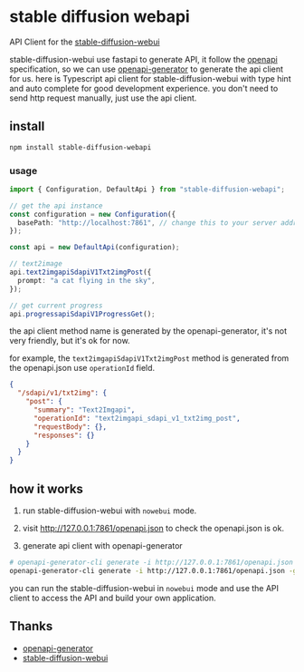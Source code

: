 # stable diffusion webapi

API Client for the [stable-diffusion-webui](https://github.com/AUTOMATIC1111/stable-diffusion-webui)

stable-diffusion-webui use fastapi to generate API, it follow the [openapi](https://swagger.io/specification/) specification, so we can use [openapi-generator](https://github.com/OpenAPITools/openapi-generator) to generate the api client for us. here is Typescript api client for stable-diffusion-webui with type hint and auto complete for good development experience. you don't need to send http request manually, just use the api client.

## install

```bash
npm install stable-diffusion-webapi
```

### usage

```typescript
import { Configuration, DefaultApi } from "stable-diffusion-webapi";

// get the api instance
const configuration = new Configuration({
  basePath: "http://localhost:7861", // change this to your server address
});

const api = new DefaultApi(configuration);

// text2image
api.text2imgapiSdapiV1Txt2imgPost({
  prompt: "a cat flying in the sky",
});

// get current progress
api.progressapiSdapiV1ProgressGet();
```

the api client method name is generated by the openapi-generator, it's not very friendly, but it's ok for now.

for example, the `text2imgapiSdapiV1Txt2imgPost` method is generated from the openapi.json use `operationId` field.

```json
{
  "/sdapi/v1/txt2img": {
    "post": {
      "summary": "Text2Imgapi",
      "operationId": "text2imgapi_sdapi_v1_txt2img_post",
      "requestBody": {},
      "responses": {}
    }
  }
}
```

## how it works

1. run stable-diffusion-webui with `nowebui` mode.

2. visit http://127.0.0.1:7861/openapi.json to check the openapi.json is ok.

3. generate api client with openapi-generator

```bash
# openapi-generator-cli generate -i http://127.0.0.1:7861/openapi.json -g python -o python -c config.py.json
openapi-generator-cli generate -i http://127.0.0.1:7861/openapi.json -g typescript-axios -o src -c config.ts.json
```

you can run the stable-diffusion-webui in `nowebui` mode and use the API client to access the API and build your own application.

## Thanks

- [openapi-generator](https://github.com/OpenAPITools/openapi-generator)
- [stable-diffusion-webui](https://github.com/AUTOMATIC1111/stable-diffusion-webui)
